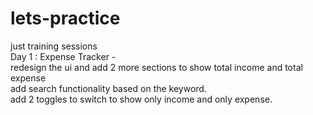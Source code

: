 # lets-practice
just training sessions  
Day 1 : Expense Tracker -  
redesign the ui and add 2 more sections to show total income and total expense  
add search functionality based on the keyword.  
add 2 toggles to switch to show only income and only expense.

